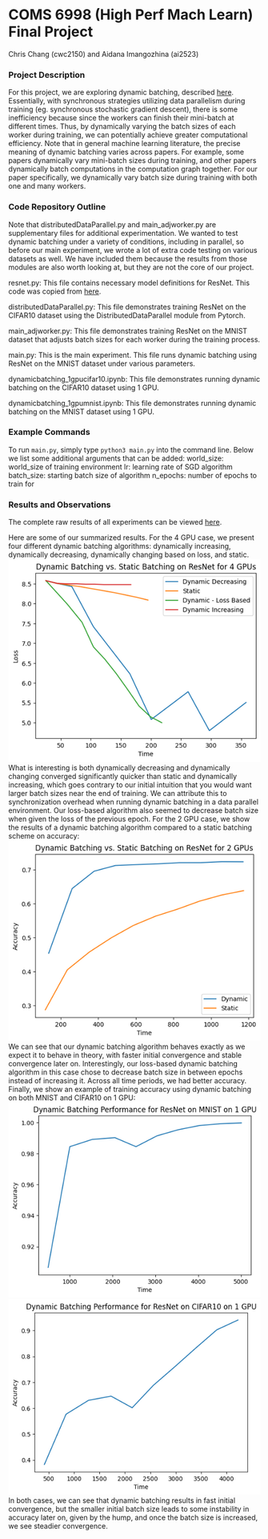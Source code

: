 # COMS 6998 (High Perf Mach Learn) Final Project
Chris Chang (cwc2150) and Aidana Imangozhina (ai2523)

### Project Description 
For this project, we are exploring dynamic batching, described [here](https://arxiv.org/abs/2007.11831). 
Essentially, with synchronous strategies utilizing data parallelism during training (eg. synchronous 
stochastic gradient descent), there is some inefficiency because since the workers can finish their 
mini-batch at different times. Thus, by dynamically varying the batch sizes of each worker during training, 
we can potentially achieve greater computational efficiency. Note that in general machine learning 
literature, the precise meaning of dynamic batching varies across papers. For example, some papers 
dynamically vary mini-batch sizes during training, and other papers dynamically batch computations in the 
computation graph together. For our paper specifically, we dynamically vary batch size during training with
both one and many workers. 

### Code Repository Outline
Note that distributedDataParallel.py and main_adjworker.py are supplementary files for additional 
experimentation. We wanted to test dynamic batching under a variety of conditions, including in parallel,
so before our main experiment, we wrote a lot of extra code testing on various datasets as well. We have
included them because the results from those modules are also worth looking at, but they are not the core 
of our project. 

resnet.py: This file contains necessary model definitions for ResNet. This code was copied from 
[here](https://github.com/kuangliu/pytorch-cifar/blob/master/models/resnet.py). 

distributedDataParallel.py: This file demonstrates training ResNet on the CIFAR10 dataset using the 
DistributedDataParallel module from Pytorch. 

main_adjworker.py: This file demonstrates training ResNet on the MNIST dataset that adjusts batch sizes for 
each worker during the training process. 

main.py: This is the main experiment. This file runs dynamic batching using ResNet on the MNIST dataset 
under various parameters. 

dynamicbatching_1gpucifar10.ipynb: This file demonstrates running dynamic batching on the CIFAR10 dataset using 1 GPU. 

dynamicbatching_1gpumnist.ipynb: This file demonstrates running dynamic batching on the MNIST dataset using 1 GPU. 

### Example Commands 
To run ```main.py```, simply type ```python3 main.py``` into the command line. Below we list some additional
arguments that can be added: 
world_size: world_size of training environment 
lr: learning rate of SGD algorithm 
batch_size: starting batch size of algorithm 
n_epochs: number of epochs to train for

### Results and Observations
The complete raw results of all experiments can be viewed 
[here](https://docs.google.com/spreadsheets/d/1adBwBOmPLS-ncAkVbgwZ_ATcs_bPJR6sGlygCJfz3Bk/edit?usp=sharing).

Here are some of our summarized results. For the 4 GPU case, we present four different dynamic batching algorithms: 
dynamically increasing, dynamically decreasing, dynamically changing based on loss, and static.
![4 GPU Results](images/dynamicbatching_4gpu.png) \
What is interesting is both dynamically decreasing and dynamically changing converged significantly quicker than static 
and dynamically increasing, which goes contrary to our initial intuition that you would want larger batch sizes near the 
end of training. We can attribute this to synchronization overhead when running dynamic batching in a data parallel 
environment. Our loss-based algorithm also seemed to decrease batch size when given the loss of the previous epoch. For 
the 2 GPU case, we show the results of a dynamic batching algorithm compared to a static batching scheme on accuracy:
![2 GPU Results](images/dynamicbatching_2gpu.png) \
We can see that our dynamic batching algorithm behaves exactly as we expect it to behave in theory, with faster initial
convergence and stable convergence later on. Interestingly, our loss-based dynamic batching algorithm in this case chose
to decrease batch size in between epochs instead of increasing it. Across all time periods, we had better accuracy. 
Finally, we show an example of training accuracy using dynamic batching on both MNIST and CIFAR10 on 1 GPU: \
![1 GPU MNIST](images/dynamicbatching_1gpumnist.png) \
![1 GPU CIFAR10](images/dynamicbatching_1gpucifar10.png) \
In both cases, we can see that dynamic batching results in fast initial convergence, but the smaller initial batch size 
leads to some instability in accuracy later on, given by the hump, and once the batch size is increased, we see steadier
convergence. 